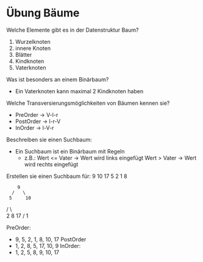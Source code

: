 # Übung Bäume

Welche Elemente gibt es in der Datenstruktur Baum?
1. Wurzelknoten
2. innere Knoten
3. Blätter
4. Kindknoten
5. Vaterknoten

Was ist besonders an einem Binärbaum?
- Ein Vaterknoten kann maximal 2 Kindknoten haben

Welche Transversierungsmöglichkeiten von Bäumen kennen sie?
- PreOrder -> V-l-r
- PostOrder -> l-r-V
- InOrder -> l-V-r

Beschreiben sie einen Suchbaum:
- Ein Suchbaum ist ein Binärbaum mit Regeln
    - z.B.: 
        Wert <= Vater -> Wert wird links eingefügt
        Wert > Vater -> Wert wird rechts eingefügt

Erstellen sie einen Suchbaum für:
9 10 17 5 2 1 8

        9
      /   \
     5     10
   /  \      \
  2    8     17
 /
1

PreOrder: 
- 9, 5, 2, 1, 8, 10, 17
PostOrder
- 1, 2, 8, 5, 17, 10, 9
InOrder:
- 1, 2, 5, 8, 9, 10, 17